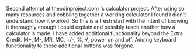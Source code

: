 Second attempt at theodinproject.com 's calculator project.
After using so many resources and cobbling together a working calculator
    I found I didn't understand how it worked. So this is a fresh start
    with the intent of knowing it thoroughly enough I could explain and 
    possibly teach another how a calculator is made.
I have added additional functionality beyond the Extra Credit.
M+, M-, MR, MC, +/-, %, √, power on and off. Adding keyboard functionality to these additional buttons was forgone. 

